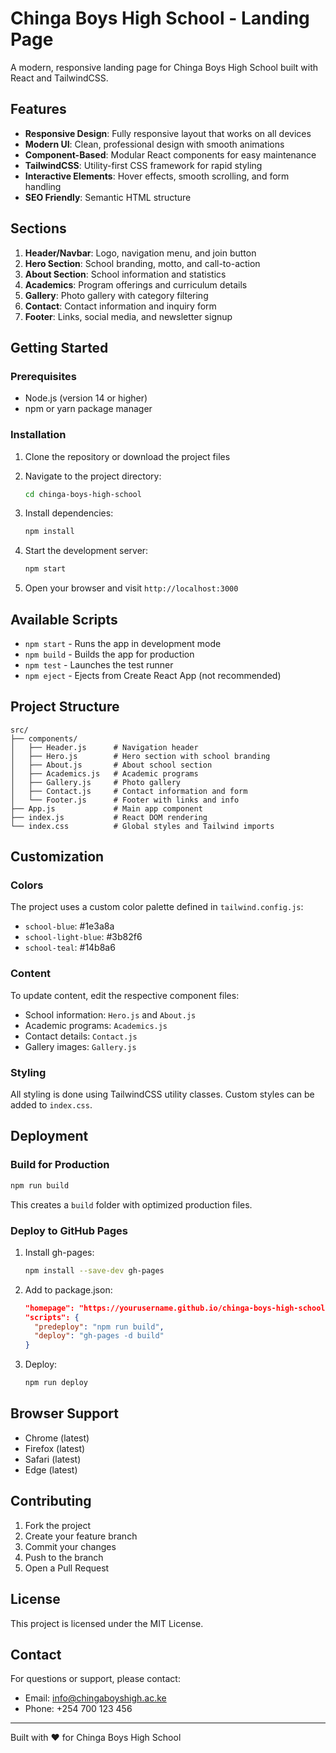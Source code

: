 # Chinga Boys High School - Landing Page

A modern, responsive landing page for Chinga Boys High School built with React and TailwindCSS.

## Features

- **Responsive Design**: Fully responsive layout that works on all devices
- **Modern UI**: Clean, professional design with smooth animations
- **Component-Based**: Modular React components for easy maintenance
- **TailwindCSS**: Utility-first CSS framework for rapid styling
- **Interactive Elements**: Hover effects, smooth scrolling, and form handling
- **SEO Friendly**: Semantic HTML structure

## Sections

1. **Header/Navbar**: Logo, navigation menu, and join button
2. **Hero Section**: School branding, motto, and call-to-action
3. **About Section**: School information and statistics
4. **Academics**: Program offerings and curriculum details
5. **Gallery**: Photo gallery with category filtering
6. **Contact**: Contact information and inquiry form
7. **Footer**: Links, social media, and newsletter signup

## Getting Started

### Prerequisites

- Node.js (version 14 or higher)
- npm or yarn package manager

### Installation

1. Clone the repository or download the project files
2. Navigate to the project directory:
   ```bash
   cd chinga-boys-high-school
   ```

3. Install dependencies:
   ```bash
   npm install
   ```

4. Start the development server:
   ```bash
   npm start
   ```

5. Open your browser and visit `http://localhost:3000`

## Available Scripts

- `npm start` - Runs the app in development mode
- `npm build` - Builds the app for production
- `npm test` - Launches the test runner
- `npm eject` - Ejects from Create React App (not recommended)

## Project Structure

```
src/
├── components/
│   ├── Header.js      # Navigation header
│   ├── Hero.js        # Hero section with school branding
│   ├── About.js       # About school section
│   ├── Academics.js   # Academic programs
│   ├── Gallery.js     # Photo gallery
│   ├── Contact.js     # Contact information and form
│   └── Footer.js      # Footer with links and info
├── App.js             # Main app component
├── index.js           # React DOM rendering
└── index.css          # Global styles and Tailwind imports
```

## Customization

### Colors
The project uses a custom color palette defined in `tailwind.config.js`:
- `school-blue`: #1e3a8a
- `school-light-blue`: #3b82f6
- `school-teal`: #14b8a6

### Content
To update content, edit the respective component files:
- School information: `Hero.js` and `About.js`
- Academic programs: `Academics.js`
- Contact details: `Contact.js`
- Gallery images: `Gallery.js`

### Styling
All styling is done using TailwindCSS utility classes. Custom styles can be added to `index.css`.

## Deployment

### Build for Production
```bash
npm run build
```

This creates a `build` folder with optimized production files.

### Deploy to GitHub Pages
1. Install gh-pages:
   ```bash
   npm install --save-dev gh-pages
   ```

2. Add to package.json:
   ```json
   "homepage": "https://yourusername.github.io/chinga-boys-high-school",
   "scripts": {
     "predeploy": "npm run build",
     "deploy": "gh-pages -d build"
   }
   ```

3. Deploy:
   ```bash
   npm run deploy
   ```

## Browser Support

- Chrome (latest)
- Firefox (latest)
- Safari (latest)
- Edge (latest)

## Contributing

1. Fork the project
2. Create your feature branch
3. Commit your changes
4. Push to the branch
5. Open a Pull Request

## License

This project is licensed under the MIT License.

## Contact

For questions or support, please contact:
- Email: info@chingaboyshigh.ac.ke
- Phone: +254 700 123 456

---

Built with ❤️ for Chinga Boys High School